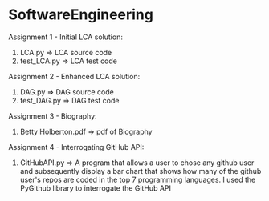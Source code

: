 # SoftwareEngineering


Assignment 1 - Initial LCA solution:
1. LCA.py => LCA source code
2. test_LCA.py => LCA test code


Assignment 2 - Enhanced LCA solution:
1. DAG.py => DAG source code
2. test_DAG.py => DAG test code


Assignment 3 - Biography:
1. Betty Holberton.pdf => pdf of Biography

Assignment 4 - Interrogating GitHub API:
1. GitHubAPI.py => A program that allows a user to chose any github user and subsequently display a bar chart that shows how many of the github user's repos are coded in the top 7 programming languages. I used the PyGithub library to interrogate the GitHub API
